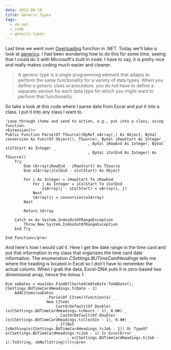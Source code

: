 ```yaml
---
date: 2012-06-18
title: Generic Types
tags:
  - vb.net
  - code
  - generic-types
---
```


Last time we went over <a href="2012/06/07/overloading-in-vb-net/">Overloading</a> function in .NET. Today we'll take a look at <a href="http://msdn.microsoft.com/en-us/library/w256ka79.aspx">generics</a>. I had been wondering how to do this for some time, seeing that I could do it with Microsoft's built in code. I have to say, it is pretty nice and really makes coding much easier and cleaner.

<blockquote>A generic type is a single programming element that adapts to perform the same functionality for a variety of data types. When you define a generic class or procedure, you do not have to define a separate version for each data type for which you might want to perform that functionality.</blockquote>

So take a look at this code where I parse data from Excel and put it into a class. I put it into any class I want to.

``` vbscript
'Loop through items and send to action, e.g., put into a class, using function.
<Extension()>
Public Function Parse(Of TSource)(ByRef oArray(,) As Object, ByVal conversion As Func(Of Object(), TSource), ByVal iRowStart As Integer _
                                    , ByVal iRowEnd As Integer, ByVal iColStart As Integer _
                                    , ByVal iColEnd As Integer) As TSource()
    Try
        Dim tArray(iRowEnd - iRowStart) As TSource
        Dim o1Array(iColEnd - iColStart) As Object

        For i As Integer = iRowStart To iRowEnd
            For j As Integer = iColStart To iColEnd
                o1Array(j - iColStart) = oArray(i, j)
            Next
            tArray(i) = conversion(o1Array)
        Next

        Return tArray

    Catch ex As System.IndexOutOfRangeException
        Throw New System.IndexOutOfRangeException
    End Try

End Function</pre>
```

And here's how I would call it. Here I get the date range in the time card and put that information in my class that organizes the time card date information. The enumeration <i>CSettings.BUTimeCardHeadings</i> tells me where the heading is located in Excel so I don't have to remember the actual column. When I grab the data, Excel-DNA puts it in zero-based two dimensional array, hence the minus 1.

``` vbscript
Dim oaDates = moaJobs.FindAllSorted(mdteDate.ToOADate(), CSettings.BUTimeCardHeadings.tcDate - 1)
    AddCItems(oaDates _
                  .Parse(Of CItem)(Function(o) _
                  New CItem( _
                      CastOrDefault(Of Double)(o(CSettings.BUTimeCardHeadings.tcHours - 1), 0.0#) _
                      , CastOrDefault(Of Double)(o(CSettings.BUTimeCardHeadings.tcClockIn - 1), 0.0#) _
                      , If(Not IsNothing(o(CSettings.BUTimeCardHeadings.tcJob - 1)) Or TypeOf o(CSettings.BUTimeCardHeadings.tcJob - 1) Is ExcelError _
                           , o(CSettings.BUTimeCardHeadings.tcJob - 1).ToString, vbNullString))))</pre>
```
